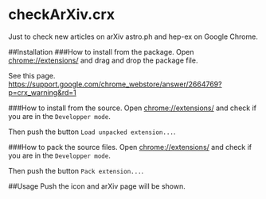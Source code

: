 # checkArXiv.crx
Just to check new articles on arXiv astro.ph and hep-ex on Google Chrome.

##Installation
###How to install from the package.
Open <chrome://extensions/> and drag and drop the package file.

See this page. <https://support.google.com/chrome_webstore/answer/2664769?p=crx_warning&rd=1>

###How to install from the source.
Open <chrome://extensions/> and check if you are in the ```Developper mode```.

Then push the button ```Load unpacked extension...```.


###How to pack the source files.
Open <chrome://extensions/> and check if you are in the ```Developper mode```.

Then push the button ```Pack extension...```.

##Usage
Push the icon and arXiv page will be shown.

